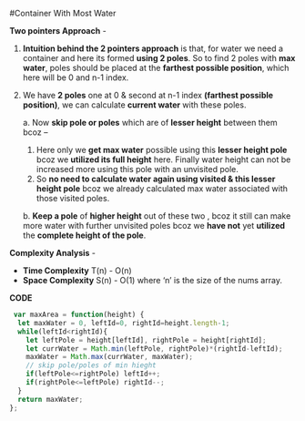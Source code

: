 #Container With Most Water

**Two pointers Approach** - 


1. **Intuition behind the 2 pointers approach** is that, for water we need a container and here its formed **using 2 poles**. So to find 2 poles with **max water**, poles should be placed at the **farthest possible position**, which here will be 0 and n-1 index.

2. We have **2 poles** one at 0 & second at n-1 index **(farthest possible position)**, we can calculate **current water** with these poles.

	a. Now **skip pole or poles** which are of **lesser height** between them bcoz – 

      1. Here only we **get max water** possible using this **lesser height pole** bcoz we **utilized its full height** here. Finally water height can not be increased more using this pole with an unvisited pole.
      2. So **no need to calculate water again using visited & this lesser height pole** bcoz we already calculated max water associated with those visited poles. 

    b. **Keep a pole** of **higher height** out of these two , bcoz it still can make more water with further unvisited poles bcoz we **have not** yet **utilized** the **complete height of the pole**.

**Complexity Analysis** - 
* **Time Complexity** T(n) - O(n)
* **Space Complexity** S(n) - O(1) 
where ‘n’ is the size of the nums array.

**CODE**

```js
 var maxArea = function(height) {
  let maxWater = 0, leftId=0, rightId=height.length-1;
  while(leftId<rightId){
    let leftPole = height[leftId], rightPole = height[rightId];
    let currWater = Math.min(leftPole, rightPole)*(rightId-leftId);
    maxWater = Math.max(currWater, maxWater);
    // skip pole/poles of min hieght
    if(leftPole<=rightPole) leftId++;
    if(rightPole<=leftPole) rightId--;
  }
  return maxWater;  
};
```
